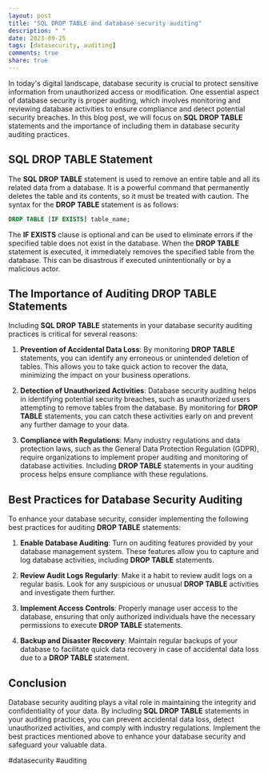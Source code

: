 ```yaml
---
layout: post
title: "SQL DROP TABLE and database security auditing"
description: " "
date: 2023-09-25
tags: [datasecurity, auditing]
comments: true
share: true
---
```


In today's digital landscape, database security is crucial to protect sensitive information from unauthorized access or modification. One essential aspect of database security is proper auditing, which involves monitoring and reviewing database activities to ensure compliance and detect potential security breaches. In this blog post, we will focus on **SQL DROP TABLE** statements and the importance of including them in database security auditing practices.

## SQL DROP TABLE Statement

The **SQL DROP TABLE** statement is used to remove an entire table and all its related data from a database. It is a powerful command that permanently deletes the table and its contents, so it must be treated with caution. The syntax for the **DROP TABLE** statement is as follows:

```sql
DROP TABLE [IF EXISTS] table_name;
```

The **IF EXISTS** clause is optional and can be used to eliminate errors if the specified table does not exist in the database. When the **DROP TABLE** statement is executed, it immediately removes the specified table from the database. This can be disastrous if executed unintentionally or by a malicious actor.

## The Importance of Auditing DROP TABLE Statements

Including **SQL DROP TABLE** statements in your database security auditing practices is critical for several reasons:

1. **Prevention of Accidental Data Loss**: By monitoring **DROP TABLE** statements, you can identify any erroneous or unintended deletion of tables. This allows you to take quick action to recover the data, minimizing the impact on your business operations.

2. **Detection of Unauthorized Activities**: Database security auditing helps in identifying potential security breaches, such as unauthorized users attempting to remove tables from the database. By monitoring for **DROP TABLE** statements, you can catch these activities early on and prevent any further damage to your data.

3. **Compliance with Regulations**: Many industry regulations and data protection laws, such as the General Data Protection Regulation (GDPR), require organizations to implement proper auditing and monitoring of database activities. Including **DROP TABLE** statements in your auditing process helps ensure compliance with these regulations.

## Best Practices for Database Security Auditing

To enhance your database security, consider implementing the following best practices for auditing **DROP TABLE** statements:

1. **Enable Database Auditing**: Turn on auditing features provided by your database management system. These features allow you to capture and log database activities, including **DROP TABLE** statements.

2. **Review Audit Logs Regularly**: Make it a habit to review audit logs on a regular basis. Look for any suspicious or unusual **DROP TABLE** activities and investigate them further.

3. **Implement Access Controls**: Properly manage user access to the database, ensuring that only authorized individuals have the necessary permissions to execute **DROP TABLE** statements.

4. **Backup and Disaster Recovery**: Maintain regular backups of your database to facilitate quick data recovery in case of accidental data loss due to a **DROP TABLE** statement.

## Conclusion

Database security auditing plays a vital role in maintaining the integrity and confidentiality of your data. By including **SQL DROP TABLE** statements in your auditing practices, you can prevent accidental data loss, detect unauthorized activities, and comply with industry regulations. Implement the best practices mentioned above to enhance your database security and safeguard your valuable data.

#datasecurity #auditing